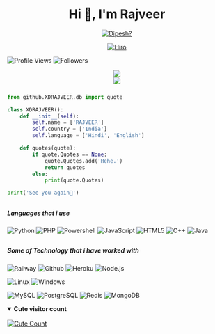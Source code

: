 
<h1 align="center">Hi 👋, I'm Rajveer</h1>

<p align="center">
  <a href="https://t.me/XD_RAJVEER"><img src="http://readme-typing-svg.herokuapp.com?color=1C71FA&center=true&vCenter=true&multiline=false&lines=A+Noob+Coder+From+India." alt="Dipesh?">
</p>

<p align="center"> <a href="https://t.me/XD_RAJVEER"><img src="https://telegra.ph/file/c18e73389ecad72a94730.jpg" alt="Hiro"></a> </p>


<p align="left">
  <img src="https://komarev.com/ghpvc/?username=XDRAJVEER&color=blue&style=flat-square&label=Profile+Views" alt="Profile Views" /> <img src="https://img.shields.io/github/followers/XDRAJVEER?label=Followers" style=" float:left, margin-right:10px" alt="Followers" />
</p>

<div align="center">
<img src="https://github-readme-stats.vercel.app/api?username=XDRAJVEER&theme=react&show_icons=true&count_private=true">
</div>
<div align="center">
<img src="https://github-readme-stats.vercel.app/api/top-langs/?username=XDRAJVEER&theme=tokyonight&layout=compact&langs_count=5">
</div>

###

```python
from github.XDRAJVEER.db import quote

class XDRAJVEER():
    def __init__(self):
        self.name = ['RAJVEER']
        self.country = ['India']
        self.language = ['Hindi', 'English']

    def quotes(quote):
        if quote.Quotes == None:
            quote.Quotes.add('Hehe.')
            return quotes
        else:
            print(quote.Quotes)

print('See you again👋')
```

##
##### Languages that i use

![Python](https://img.shields.io/badge/-Python-000000?style=flat&logo=python)
![PHP](https://img.shields.io/badge/-PHP-000000?style=flat&logo=php)
![Powershell](https://img.shields.io/badge/-PowerShell-000000?style=flat&logo=powershell)
![JavaScript](https://img.shields.io/badge/-JavaScript-000000?style=flat&logo=javascript)
![HTML5](https://img.shields.io/badge/-HTML5-000000?style=flat&logo=html5)
![C++](https://img.shields.io/badge/-C++-000000?style=flat&logo=c%2B%2B)
![Java](https://img.shields.io/badge/-Java-000000?style=flat&logo=java)
##
##### Some of Technology that i have worked with

![Railway](https://img.shields.io/badge/-Railway-222222?style=flat&logo=railway&logoColor=white)
![Github](https://img.shields.io/badge/-GitHub-222222?style=flat&logo=github&logoColor=white)
![Heroku](https://img.shields.io/badge/-Heroku-222222?style=flat&logo=heroku&logoColor=white)
![Node.js](https://img.shields.io/badge/-Node.js-222222?style=flat&logo=node.js&logoColor=white)

![Linux](https://img.shields.io/badge/OS-Linux-blue?&logo=Linux)
![Windows](https://img.shields.io/badge/OS-Windows-blue?&logo=Windows)

![MySQL](https://img.shields.io/badge/MySQL-white?&logo=MySQL)
![PostgreSQL](https://img.shields.io/badge/PostgreSQL-white?&logo=PostgreSQL)
![Redis](https://img.shields.io/badge/Redis-white?&logo=Redis)
![MongoDB](https://img.shields.io/badge/MongoDB-white?&logo=MongoDB)

<details open>
<summary><b>Cute visitor count</b></summary>
<br>
<a href="https://t.me/XD_RAJVEER"><img alt="Cute Count" src="https://count.getloli.com/get/@XDRAJVEER?theme=rule34" /></a>
</details>
